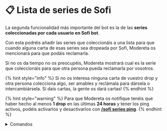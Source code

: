 # 📋 Lista de series de Sofi

La segunda funcionalidad más importante del bot es la de las **series coleccionadas por cada usuario en Sofi bot**.

Con esta podréis añadir las series que coleccionáis a una lista para que cuando alguna carta de esas series sea dropeada por Sofi, Modereta os mencionará para que podáis reclamarla.

Si no os da tiempo no os preocupéis, Modereta mostrará cual es la serie que coleccionáis para que otra persona pueda reclamarla por vosotros.

{% hint style="info" %}
Si no os interesa ninguna carta de vuestro drop y otra persona colecciona algo, ser amables y reclámala para dársela o intercambiársela. Si dais cartas, la gente os dará cartas!
{% endhint %}

{% hint style="warning" %}
Para que Modereta os notifique tenéis que haber hecho al menos **1 drop** en las últimas **24 horas** y tener los ping activos, podéis activarlos y desactivarlos con [**/sofi series ping**](sofi-series-ping.md).
{% endhint %}

<details>

<summary>Comandos</summary>

* [**`/sofi series añadir`**](sofi-series-anadir.md)
* [**`/sofi series eliminar`**](sofi-series-eliminar.md)
* [**`/sofi series lista`**](sofi-series-lista.md)
* [**`/sofi series coleccionan`**](sofi-series-coleccionan.md)
* [**`/sofi series ping`**](sofi-series-ping.md)
* [**`Colección > Aplicaciones > Filtrar Por Coleccionista`**](sofi-series-anadir-1.md)

</details>
